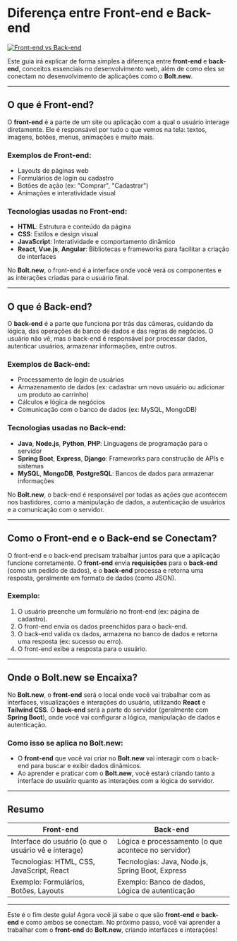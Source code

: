 # Diferença entre Front-end e Back-end


[![Front-end vs Back-end](https://prosimples.com/wp-content/uploads/2024/01/backend-vd-frontend.png)](https://prosimples.com/)

Este guia irá explicar de forma simples a diferença entre **front-end** e **back-end**, conceitos essenciais no desenvolvimento web, além de como eles se conectam no desenvolvimento de aplicações como o **Bolt.new**.

---

## O que é Front-end?

O **front-end** é a parte de um site ou aplicação com a qual o usuário interage diretamente. Ele é responsável por tudo o que vemos na tela: textos, imagens, botões, menus, animações e muito mais.

### Exemplos de Front-end:
- Layouts de páginas web
- Formulários de login ou cadastro
- Botões de ação (ex: "Comprar", "Cadastrar")
- Animações e interatividade visual

### Tecnologias usadas no Front-end:
- **HTML**: Estrutura e conteúdo da página
- **CSS**: Estilos e design visual
- **JavaScript**: Interatividade e comportamento dinâmico
- **React**, **Vue.js**, **Angular**: Bibliotecas e frameworks para facilitar a criação de interfaces

No **Bolt.new**, o front-end é a interface onde você verá os componentes e as interações criadas para o usuário final.

---

## O que é Back-end?

O **back-end** é a parte que funciona por trás das câmeras, cuidando da lógica, das operações de banco de dados e das regras de negócios. O usuário não vê, mas o back-end é responsável por processar dados, autenticar usuários, armazenar informações, entre outros.

### Exemplos de Back-end:
- Processamento de login de usuários
- Armazenamento de dados (ex: cadastrar um novo usuário ou adicionar um produto ao carrinho)
- Cálculos e lógica de negócios
- Comunicação com o banco de dados (ex: MySQL, MongoDB)

### Tecnologias usadas no Back-end:
- **Java**, **Node.js**, **Python**, **PHP**: Linguagens de programação para o servidor
- **Spring Boot**, **Express**, **Django**: Frameworks para construção de APIs e sistemas
- **MySQL**, **MongoDB**, **PostgreSQL**: Bancos de dados para armazenar informações

No **Bolt.new**, o back-end é responsável por todas as ações que acontecem nos bastidores, como a manipulação de dados, a autenticação de usuários e a comunicação com o servidor.

---

## Como o Front-end e o Back-end se Conectam?

O front-end e o back-end precisam trabalhar juntos para que a aplicação funcione corretamente. O **front-end** envia **requisições** para o **back-end** (como um pedido de dados), e o **back-end** processa e retorna uma resposta, geralmente em formato de dados (como JSON).

### Exemplo:
1. O usuário preenche um formulário no front-end (ex: página de cadastro).
2. O front-end envia os dados preenchidos para o back-end.
3. O back-end valida os dados, armazena no banco de dados e retorna uma resposta (ex: sucesso ou erro).
4. O front-end exibe a resposta para o usuário.

---

## Onde o Bolt.new se Encaixa?

No **Bolt.new**, o **front-end** será o local onde você vai trabalhar com as interfaces, visualizações e interações do usuário, utilizando **React** e **Tailwind CSS**. O **back-end** será a parte do servidor (geralmente com **Spring Boot**), onde você vai configurar a lógica, manipulação de dados e autenticação.

### Como isso se aplica no Bolt.new:
- O **front-end** que você vai criar no **Bolt.new** vai interagir com o back-end para buscar e exibir dados dinâmicos.
- Ao aprender e praticar com o **Bolt.new**, você estará criando tanto a interface do usuário quanto as interações com a lógica do servidor.

---

## Resumo

| **Front-end**  | **Back-end** |
|----------------|--------------|
| Interface do usuário (o que o usuário vê e interage) | Lógica e processamento (o que acontece no servidor) |
| Tecnologias: HTML, CSS, JavaScript, React | Tecnologias: Java, Node.js, Spring Boot, Express |
| Exemplo: Formulários, Botões, Layouts | Exemplo: Banco de dados, Lógica de autenticação |

---

Este é o fim deste guia! Agora você já sabe o que são **front-end** e **back-end** e como ambos se conectam. No próximo passo, você vai aprender a trabalhar com o **front-end** do **Bolt.new**, criando interfaces e interações!
